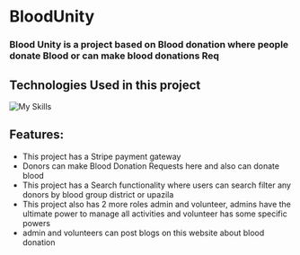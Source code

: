 # BloodUnity
### Blood Unity is a project based on  Blood donation  where people donate Blood or can make blood donations  Req



## Technologies Used in this project

  <img alt="My Skills" src="https://skillicons.dev/icons?i=react,tailwindcss,javascript,firebase,materialui,mongodb,express&perline=5">


## Features:

- This project has a Stripe payment gateway
- Donors can make Blood Donation Requests here and also can donate blood
- This project has a Search functionality where users can search  filter any donors by blood group district or upazila
- This project also has 2 more roles admin and volunteer,  admins have the ultimate power to manage all activities and volunteer has some specific powers
- admin and volunteers can post blogs on this website about blood donation 
  

